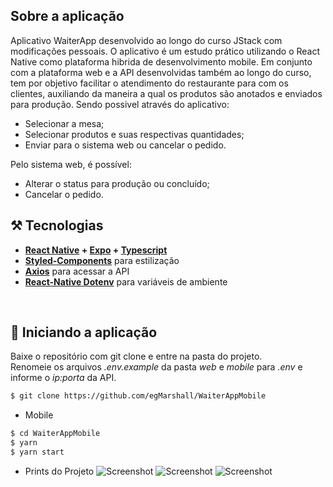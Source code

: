 ## Sobre a aplicação
Aplicativo WaiterApp desenvolvido ao longo do curso JStack com modificações pessoais. O aplicativo é um estudo prático
utilizando o React Native como plataforma hibrida de desenvolvimento mobile. Em conjunto com a plataforma web e a API
desenvolvidas também ao longo do curso, tem por objetivo facilitar o atendimento do restaurante para com os clientes,
auxiliando da maneira a qual os produtos são anotados e enviados para produção. Sendo possivel através do aplicativo:

  - Selecionar a mesa;
  - Selecionar produtos e suas respectivas quantidades;
  - Enviar para o sistema web ou cancelar o pedido.

Pelo sistema web, é possível:
  - Alterar o status para produção ou concluído;
  - Cancelar o pedido.

## ⚒️ Tecnologias
* __[React Native](https://reactnative.dev)  + [Expo](https://expo.dev) + [Typescript](https://www.typescriptlang.org)__
* __[Styled-Components](https://styled-components.com)__ para estilização
* __[Axios](https://axios-http.com/ptbr/docs/intro)__ para acessar a API
* __[React-Native Dotenv](https://github.com/goatandsheep/react-native-dotenv)__ para variáveis de ambiente
<br />

## 🚀 Iniciando a aplicação
Baixe o repositório com git clone e entre na pasta do projeto.<br/>
Renomeie os arquivos _.env.example_ da pasta _web_ e _mobile_ para _.env_ e informe o _ip:porta_ da API.<br/>
```bash
$ git clone https://github.com/egMarshall/WaiterAppMobile
```
* Mobile
```bash
$ cd WaiterAppMobile
$ yarn
$ yarn start
```

* Prints do Projeto
![Screenshot](printScreens/Simulator%20Screen%20Shot%20-%20iPhone%2014%20Pro%20-%202023-03-09%20at%2011.22.28.png)
![Screenshot](printScreens/Simulator%20Screen%20Shot%20-%20iPhone%2014%20Pro%20-%202023-03-09%20at%2011.22.49.png)
![Screenshot](printScreens/Simulator%20Screen%20Shot%20-%20iPhone%2014%20Pro%20-%202023-03-09%20at%2011.24.26.png)
